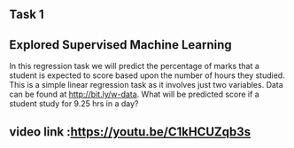 
## Task 1
 
 ## Explored Supervised Machine Learning
 
In this regression task we will predict the percentage of marks that a student is expected to score based upon the number of hours they studied.
This is a simple linear regression task as it involves just two variables. Data can be found at http://bit.ly/w-data.
What will be predicted score if a student study for 9.25 hrs in a day?

## video link :https://youtu.be/C1kHCUZqb3s
